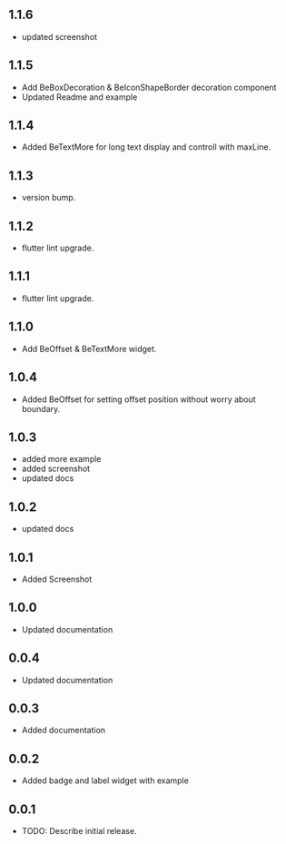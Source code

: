 ## 1.1.6

- updated screenshot

## 1.1.5

- Add BeBoxDecoration & BeIconShapeBorder decoration component
- Updated Readme and example

## 1.1.4

- Added BeTextMore for long text display and controll with maxLine.

## 1.1.3

- version bump.

## 1.1.2

- flutter lint upgrade.

## 1.1.1

- flutter lint upgrade.

## 1.1.0

- Add BeOffset & BeTextMore widget.

## 1.0.4

- Added BeOffset for setting offset position without worry about boundary.

## 1.0.3

- added more example
- added screenshot
- updated docs

## 1.0.2

- updated docs

## 1.0.1

- Added Screenshot

## 1.0.0

- Updated documentation

## 0.0.4

- Updated documentation

## 0.0.3

- Added documentation

## 0.0.2

- Added badge and label widget with example

## 0.0.1

- TODO: Describe initial release.
